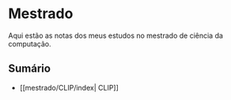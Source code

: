 # Mestrado

Aqui estão as notas dos meus estudos no mestrado de ciência da computação.

## Sumário

- [[mestrado/CLIP/index| CLIP]]
